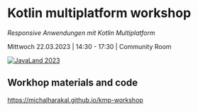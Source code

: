 # Kotlin multiplatform workshop

*Responsive Anwendungen mit Kotlin Multiplatform*

Mittwoch 22.03.2023 | 14:30 - 17:30 | Community Room

[![JavaLand 2023](https://www.javaland.eu/fileadmin/user_upload/JavaLand_2023-Banner-512x256-Twitter-dabei.jpg)](https://shop.doag.org/events/javaland/2023/agenda/#eventDay.1679439600)

## Workhop materials and code

https://michalharakal.github.io/kmp-workshop
